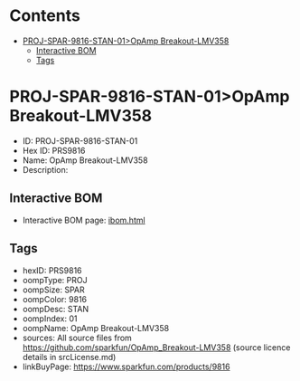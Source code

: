 



Contents
========

* [PROJ-SPAR-9816-STAN-01>OpAmp Breakout-LMV358](#proj-spar-9816-stan-01opamp-breakout-lmv358)
	* [Interactive BOM](#interactive-bom)
	* [Tags](#tags)

# PROJ-SPAR-9816-STAN-01>OpAmp Breakout-LMV358

- ID: PROJ-SPAR-9816-STAN-01
- Hex ID: PRS9816
- Name: OpAmp Breakout-LMV358
- Description: 

## Interactive BOM

- Interactive BOM page: [ibom.html](kicad/bom/ibom.html)

## Tags

- hexID: PRS9816
- oompType: PROJ
- oompSize: SPAR
- oompColor: 9816
- oompDesc: STAN
- oompIndex: 01
- oompName: OpAmp Breakout-LMV358
- sources: All source files from https://github.com/sparkfun/OpAmp_Breakout-LMV358 (source licence details in srcLicense.md)
- linkBuyPage: https://www.sparkfun.com/products/9816
